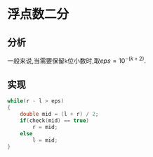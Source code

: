 # 浮点数二分

## 分析

一般来说,当需要保留`k`位小数时,取$eps = 10^{-(k+2)}$.

## 实现

```C++
while(r - l > eps)
{
	double mid = (l + r) / 2;
	if(check(mid) == true)
		r = mid;
	else
		l = mid;
}
```

